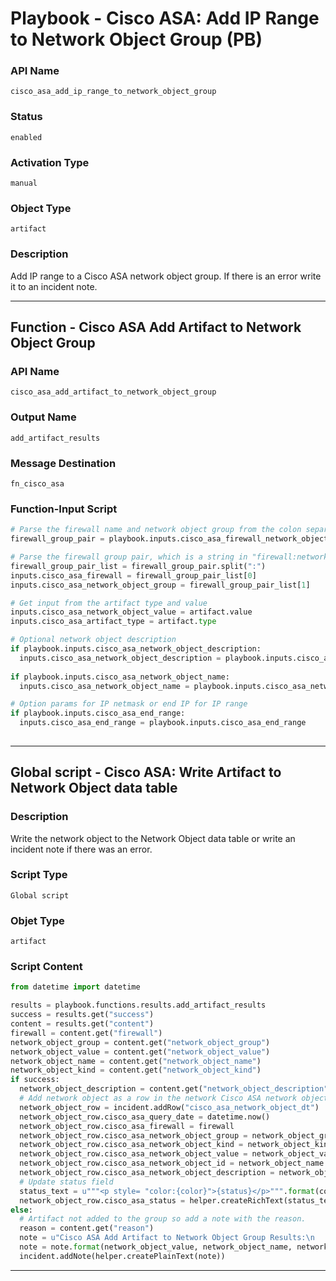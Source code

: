 <!--
    DO NOT MANUALLY EDIT THIS FILE
    THIS FILE IS AUTOMATICALLY GENERATED WITH resilient-sdk codegen
    Generated with resilient-sdk v49.0.4368
-->

# Playbook - Cisco ASA: Add IP Range to Network Object Group (PB)

### API Name
`cisco_asa_add_ip_range_to_network_object_group`

### Status
`enabled`

### Activation Type
`manual`

### Object Type
`artifact`

### Description
Add IP range to a Cisco ASA network object group.  If there is an error write it to an incident note.


---
## Function - Cisco ASA Add Artifact to Network Object Group

### API Name
`cisco_asa_add_artifact_to_network_object_group`

### Output Name
`add_artifact_results`

### Message Destination
`fn_cisco_asa`

### Function-Input Script
```python
# Parse the firewall name and network object group from the colon separated string
firewall_group_pair = playbook.inputs.cisco_asa_firewall_network_object_group

# Parse the firewall group pair, which is a string in "firewall:network_object_group" format
firewall_group_pair_list = firewall_group_pair.split(":")
inputs.cisco_asa_firewall = firewall_group_pair_list[0]
inputs.cisco_asa_network_object_group = firewall_group_pair_list[1]

# Get input from the artifact type and value
inputs.cisco_asa_network_object_value = artifact.value
inputs.cisco_asa_artifact_type = artifact.type

# Optional network object description
if playbook.inputs.cisco_asa_network_object_description:
  inputs.cisco_asa_network_object_description = playbook.inputs.cisco_asa_network_object_description
  
if playbook.inputs.cisco_asa_network_object_name:
  inputs.cisco_asa_network_object_name = playbook.inputs.cisco_asa_network_object_name

# Option params for IP netmask or end IP for IP range
if playbook.inputs.cisco_asa_end_range:
  inputs.cisco_asa_end_range = playbook.inputs.cisco_asa_end_range
  
```

---

## Global script - Cisco ASA: Write Artifact to Network Object data table

### Description
Write the network object to the Network Object data table or write an incident note if there was an error.

### Script Type
`Global script`

### Objet Type
`artifact`

### Script Content
```python
from datetime import datetime

results = playbook.functions.results.add_artifact_results
success = results.get("success")
content = results.get("content")
firewall = content.get("firewall")
network_object_group = content.get("network_object_group")
network_object_value = content.get("network_object_value")
network_object_name = content.get("network_object_name")
network_object_kind = content.get("network_object_kind")
if success:
  network_object_description = content.get("network_object_description")
  # Add network object as a row in the network Cisco ASA network objects data table
  network_object_row = incident.addRow("cisco_asa_network_object_dt")
  network_object_row.cisco_asa_query_date = datetime.now()
  network_object_row.cisco_asa_firewall = firewall
  network_object_row.cisco_asa_network_object_group = network_object_group
  network_object_row.cisco_asa_network_object_kind = network_object_kind
  network_object_row.cisco_asa_network_object_value = network_object_value
  network_object_row.cisco_asa_network_object_id = network_object_name
  network_object_row.cisco_asa_network_object_description = network_object_description  
  # Update status field
  status_text = u"""<p style= "color:{color}">{status}</p>""".format(color="green", status="Active")
  network_object_row.cisco_asa_status = helper.createRichText(status_text)
else:
  # Artifact not added to the group so add a note with the reason.
  reason = content.get("reason")
  note = u"Cisco ASA Add Artifact to Network Object Group Results:\n    Artifact value: {0}\n    Object Name: {1} \n    Object Kind: {2} was not added to Firewall: {3}, Network Object Group: {4}\n\n{5}"
  note = note.format(network_object_value, network_object_name, network_object_kind, firewall, network_object_group, reason)
  incident.addNote(helper.createPlainText(note))
```

---
